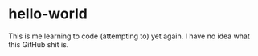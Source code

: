 # hello-world
This is me learning to code (attempting to) yet again.
I have no idea what this GitHub shit is.
